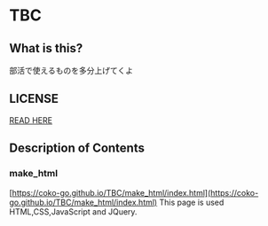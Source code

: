 # TBC
## What is this?
部活で使えるものを多分上げてくよ
## LICENSE
[READ HERE](https://github.com/coko-go/TBC/blob/main/License.md)
## Description of Contents
### make_html
[https://coko-go.github.io/TBC/make_html/index.html](https://coko-go.github.io/TBC/make_html/index.html)
This page is used HTML,CSS,JavaScript and JQuery.
